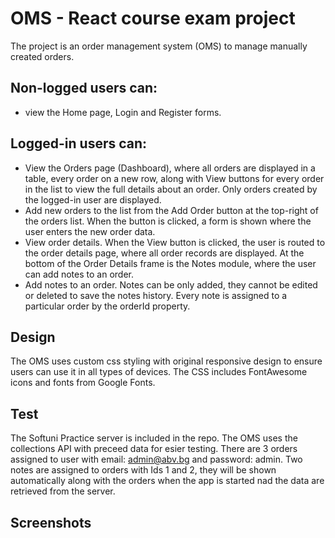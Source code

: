 # OMS - React course exam project

The project is an order management system (OMS) to manage manually created orders.

## Non-logged users can:
- view the Home page, Login and Register forms.

## Logged-in users can:
- View the Orders page (Dashboard), where all orders are displayed in a table, every order on a new row, along with View buttons for every order in the list to view the full details about an order.
Only orders created by the logged-in user are displayed. 
- Add new orders to the list from the Add Order button at the top-right of the orders list. When the button is clicked, a form is shown where the user enters the new order data.
- View order details. When the View button is clicked, the user is routed to the order details page, where all order records are displayed. At the bottom of the Order Details frame is the Notes module, where the user can add notes to an order.
- Add notes to an order. Notes can be only added, they cannot be edited or deleted to save the notes history. Every note is assigned to a particular order by the orderId property.

## Design
The OMS uses custom css styling with original responsive design to ensure users can use it in all types of devices. The CSS includes FontAwesome icons and fonts from Google Fonts.

## Test
The Softuni Practice server is included in the repo. The OMS uses the collections API with preceed data for esier testing. There are 3 orders assigned to user with email: admin@abv.bg and password: admin. Two notes are assigned to orders with Ids 1 and 2, they will be shown automatically along with the orders when the app is started nad the data are retrieved from the server.

## Screenshots
